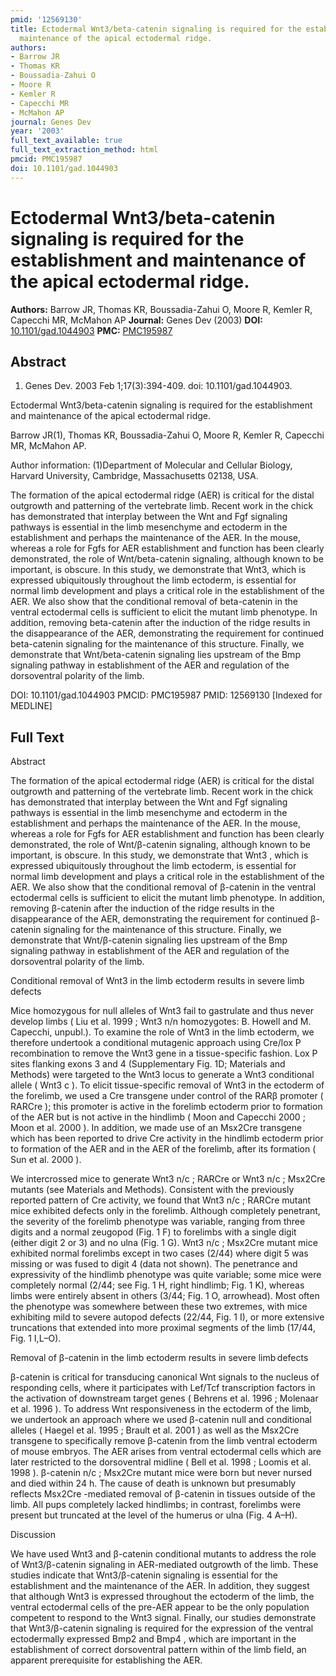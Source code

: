 ```yaml
---
pmid: '12569130'
title: Ectodermal Wnt3/beta-catenin signaling is required for the establishment and
  maintenance of the apical ectodermal ridge.
authors:
- Barrow JR
- Thomas KR
- Boussadia-Zahui O
- Moore R
- Kemler R
- Capecchi MR
- McMahon AP
journal: Genes Dev
year: '2003'
full_text_available: true
full_text_extraction_method: html
pmcid: PMC195987
doi: 10.1101/gad.1044903
---
```


# Ectodermal Wnt3/beta-catenin signaling is required for the establishment and maintenance of the apical ectodermal ridge.
**Authors:** Barrow JR, Thomas KR, Boussadia-Zahui O, Moore R, Kemler R, Capecchi MR, McMahon AP
**Journal:** Genes Dev (2003)
**DOI:** [10.1101/gad.1044903](https://doi.org/10.1101/gad.1044903)
**PMC:** [PMC195987](https://www.ncbi.nlm.nih.gov/pmc/articles/PMC195987/)

## Abstract

1. Genes Dev. 2003 Feb 1;17(3):394-409. doi: 10.1101/gad.1044903.

Ectodermal Wnt3/beta-catenin signaling is required for the establishment and 
maintenance of the apical ectodermal ridge.

Barrow JR(1), Thomas KR, Boussadia-Zahui O, Moore R, Kemler R, Capecchi MR, 
McMahon AP.

Author information:
(1)Department of Molecular and Cellular Biology, Harvard University, Cambridge, 
Massachusetts 02138, USA.

The formation of the apical ectodermal ridge (AER) is critical for the distal 
outgrowth and patterning of the vertebrate limb. Recent work in the chick has 
demonstrated that interplay between the Wnt and Fgf signaling pathways is 
essential in the limb mesenchyme and ectoderm in the establishment and perhaps 
the maintenance of the AER. In the mouse, whereas a role for Fgfs for AER 
establishment and function has been clearly demonstrated, the role of 
Wnt/beta-catenin signaling, although known to be important, is obscure. In this 
study, we demonstrate that Wnt3, which is expressed ubiquitously throughout the 
limb ectoderm, is essential for normal limb development and plays a critical 
role in the establishment of the AER. We also show that the conditional removal 
of beta-catenin in the ventral ectodermal cells is sufficient to elicit the 
mutant limb phenotype. In addition, removing beta-catenin after the induction of 
the ridge results in the disappearance of the AER, demonstrating the requirement 
for continued beta-catenin signaling for the maintenance of this structure. 
Finally, we demonstrate that Wnt/beta-catenin signaling lies upstream of the Bmp 
signaling pathway in establishment of the AER and regulation of the dorsoventral 
polarity of the limb.

DOI: 10.1101/gad.1044903
PMCID: PMC195987
PMID: 12569130 [Indexed for MEDLINE]

## Full Text

Abstract

The formation of the apical ectodermal ridge (AER) is critical for the distal outgrowth and patterning of the vertebrate limb. Recent work in the chick has demonstrated that interplay between the Wnt and Fgf signaling pathways is essential in the limb mesenchyme and ectoderm in the establishment and perhaps the maintenance of the AER. In the mouse, whereas a role for Fgfs for AER establishment and function has been clearly demonstrated, the role of Wnt/β-catenin signaling, although known to be important, is obscure. In this study, we demonstrate that Wnt3 , which is expressed ubiquitously throughout the limb ectoderm, is essential for normal limb development and plays a critical role in the establishment of the AER. We also show that the conditional removal of β-catenin in the ventral ectodermal cells is sufficient to elicit the mutant limb phenotype. In addition, removing β-catenin after the induction of the ridge results in the disappearance of the AER, demonstrating the requirement for continued β-catenin signaling for the maintenance of this structure. Finally, we demonstrate that Wnt/β-catenin signaling lies upstream of the Bmp signaling pathway in establishment of the AER and regulation of the dorsoventral polarity of the limb.

Conditional removal of Wnt3 in the limb ectoderm results in severe limb defects

Mice homozygous for null alleles of Wnt3 fail to gastrulate and thus never develop limbs ( Liu et al. 1999 ; Wnt3 n/n homozygotes: B. Howell and M. Capecchi, unpubl.). To examine the role of Wnt3 in the limb ectoderm, we therefore undertook a conditional mutagenic approach using Cre/lox P recombination to remove the Wnt3 gene in a tissue-specific fashion. Lox P sites flanking exons 3 and 4 (Supplementary Fig. 1D; Materials and Methods) were targeted to the Wnt3 locus to generate a Wnt3 conditional allele ( Wnt3 c ). To elicit tissue-specific removal of Wnt3 in the ectoderm of the forelimb, we used a Cre transgene under control of the RARβ promoter ( RARCre ); this promoter is active in the forelimb ectoderm prior to formation of the AER but is not active in the hindlimb ( Moon and Capecchi 2000 ; Moon et al. 2000 ). In addition, we made use of an Msx2Cre transgene which has been reported to drive Cre activity in the hindlimb ectoderm prior to formation of the AER and in the AER of the forelimb, after its formation ( Sun et al. 2000 ).

We intercrossed mice to generate Wnt3 n/c ; RARCre or Wnt3 n/c ; Msx2Cre mutants (see Materials and Methods). Consistent with the previously reported pattern of Cre activity, we found that Wnt3 n/c ; RARCre mutant mice exhibited defects only in the forelimb. Although completely penetrant, the severity of the forelimb phenotype was variable, ranging from three digits and a normal zeugopod (Fig. 1 F) to forelimbs with a single digit (either digit 2 or 3) and no ulna (Fig. 1 G). Wnt3 n/c ; Msx2Cre mutant mice exhibited normal forelimbs except in two cases (2/44) where digit 5 was missing or was fused to digit 4 (data not shown). The penetrance and expressivity of the hindlimb phenotype was quite variable; some mice were completely normal (2/44; see Fig. 1 H, right hindlimb; Fig. 1 K), whereas limbs were entirely absent in others (3/44; Fig. 1 O, arrowhead). Most often the phenotype was somewhere between these two extremes, with mice exhibiting mild to severe autopod defects (22/44, Fig. 1 I), or more extensive truncations that extended into more proximal segments of the limb (17/44, Fig. 1 I,L–O).

Removal of β-catenin in the limb ectoderm results in severe limb defects

β-catenin is critical for transducing canonical Wnt signals to the nucleus of responding cells, where it participates with Lef/Tcf transcription factors in the activation of downstream target genes ( Behrens et al. 1996 ; Molenaar et al. 1996 ). To address Wnt responsiveness in the ectoderm of the limb, we undertook an approach where we used β-catenin null and conditional alleles ( Haegel et al. 1995 ; Brault et al. 2001 ) as well as the Msx2Cre transgene to specifically remove β-catenin from the limb ventral ectoderm of mouse embryos. The AER arises from ventral ectodermal cells which are later restricted to the dorsoventral midline ( Bell et al. 1998 ; Loomis et al. 1998 ). β-catenin n/c ; Msx2Cre mutant mice were born but never nursed and died within 24 h. The cause of death is unknown but presumably reflects Msx2Cre -mediated removal of β-catenin in tissues outside of the limb. All pups completely lacked hindlimbs; in contrast, forelimbs were present but truncated at the level of the humerus or ulna (Fig. 4 A–H).

Discussion

We have used Wnt3 and β-catenin conditional mutants to address the role of Wnt3/β-catenin signaling in AER-mediated outgrowth of the limb. These studies indicate that Wnt3/β-catenin signaling is essential for the establishment and the maintenance of the AER. In addition, they suggest that although Wnt3 is expressed throughout the ectoderm of the limb, the ventral ectodermal cells of the pre-AER appear to be the only population competent to respond to the Wnt3 signal. Finally, our studies demonstrate that Wnt3/β-catenin signaling is required for the expression of the ventral ectodermally expressed Bmp2 and Bmp4 , which are important in the establishment of correct dorsoventral pattern within of the limb field, an apparent prerequisite for establishing the AER.
